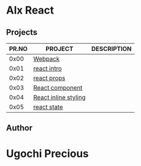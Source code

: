 # Alx React

## Projects

| PR.NO | PROJECT                                             | DESCRIPTION |
| ----- | --------------------------------------------------- | ----------- |
| 0x00  | [Webpack](./0x00-Webpack)                           |             |
| 0x01  | [react intro](./0x01-react_intro)                   |             |
| 0x02  | [react props](./0x02-react_props)                   |             |
| 0x03  | [React component](./0x03-React_component)           |             |
| 0x04  | [React inline styling](./0x04-React_inline_styling) |             |
| 0x05  | [react state](./0x05-react_state)                   |             |

## Author

#  Ugochi Precious
